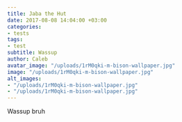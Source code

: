 ```yaml
---
title: Jaba the Hut
date: 2017-08-08 14:04:00 +03:00
categories:
- tests
tags:
- test
subtitle: Wassup
author: Caleb
avatar_image: "/uploads/1rM0qki-m-bison-wallpaper.jpg"
image: "/uploads/1rM0qki-m-bison-wallpaper.jpg"
alt_images:
- "/uploads/1rM0qki-m-bison-wallpaper.jpg"
- "/uploads/1rM0qki-m-bison-wallpaper.jpg"
---
```


Wassup bruh